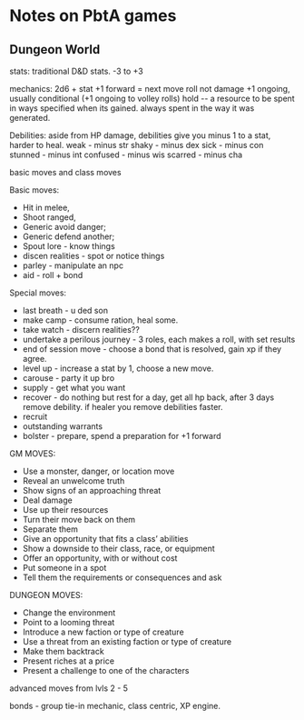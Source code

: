 # Notes on PbtA games

## Dungeon World

stats: traditional D&D stats. -3 to +3

mechanics:
2d6 + stat
+1 forward = next move roll not damage
+1 ongoing, usually conditional (+1 ongoing to volley rolls)
hold -- a resource to be spent in ways specified when its gained. always spent in the way it was generated.

Debilities: aside from HP damage, debilities give you minus 1 to a stat, harder to heal.
weak - minus str
shaky - minus dex
sick - minus con
stunned - minus int
confused - minus wis
scarred - minus cha

basic moves and class moves

Basic moves:
- Hit in melee,
- Shoot ranged,
- Generic avoid danger;
- Generic defend another;
- Spout lore - know things
- discen realities - spot or notice things
- parley - manipulate an npc
- aid - roll + bond

Special moves:
- last breath - u ded son
- make camp - consume ration, heal some.
- take watch - discern realities??
- undertake a perilous journey - 3 roles, each makes a roll, with set results
- end of session move - choose a bond that is resolved, gain xp if they agree.
- level up - increase a stat by 1, choose a new move.
- carouse - party it up bro
- supply - get what you want
- recover - do nothing but rest for a day, get all hp back, after 3 days remove debility. if healer you remove debilities faster.
- recruit
- outstanding warrants
- bolster - prepare, spend a preparation for +1 forward

GM MOVES:
- Use a monster, danger, or location move
- Reveal an unwelcome truth
- Show signs of an approaching threat
- Deal damage
- Use up their resources
- Turn their move back on them
- Separate them
- Give an opportunity that fits a class’ abilities
- Show a downside to their class, race, or equipment
- Offer an opportunity, with or without cost
- Put someone in a spot
- Tell them the requirements or consequences and ask

DUNGEON MOVES:
- Change the environment
- Point to a looming threat
- Introduce a new faction or type of creature
- Use a threat from an existing faction or type of creature
- Make them backtrack
- Present riches at a price
- Present a challenge to one of the characters

advanced moves from lvls 2 - 5

bonds - group tie-in mechanic, class centric, XP engine.
